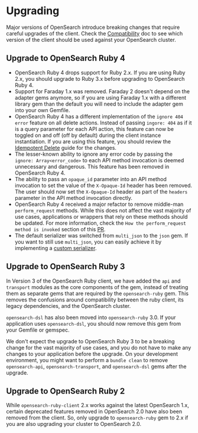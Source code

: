 # Upgrading
Major versions of OpenSearch introduce breaking changes that require careful upgrades of the client. Check the [Compatibility](COMPATIBILITY.md) doc to see which version of the client should be used against your OpenSearch cluster.

## Upgrade to OpenSearch Ruby 4
- OpenSearch Ruby 4 drops support for Ruby 2.x. If you are using Ruby 2.x, you should upgrade to Ruby 3.x before upgrading to OpenSearch Ruby 4.
- Support for Faraday 1.x was removed. Faraday 2 doesn't depend on the adapter gems anymore, so if you are using Faraday 1.x with a different library gem than the default you will need to include the adapter gem into your own Gemfile.
- OpenSearch Ruby 4 has a different implementation of the `ignore 404 error` feature on all delete actions. Instead of passing `ingore: 404` as if it is a query parameter for each API action, this feature can now be toggled on and off (off by default) during the client instance instantiation. If you are using this feature, you should review the [Idempotent Delete](./guides/idempotent_delete.md) guide for the changes.
- The lesser-known ability to ignore any error code by passing the `ignore: Array<error_code>` to each API method invocation is deemed unnecessary and dangerous. This feature has been removed in OpenSearch Ruby 4.
- The ability to pass an `opaque_id` parameter into an API method invocation to set the value of the `X-Opaque-Id` header has been removed. The user should now set the `X-Opaque-Id` header as part of the `headers` parameter in the API method invocation directly.
- OpenSearch Ruby 4 received a major refactor to remove middle-man `perform_request` methods. While this does not affect the vast majority of use cases, applications or wrappers that rely on these methods should be updated. For more information, check the `How the perform_request method is invoked` section of this [PR](https://github.com/opensearch-project/opensearch-ruby/pull/261).
- The default serializer was switched from `multi_json` to the `json` gem. If you want to still use `multi_json`, you can easily achieve it by implementing a [custom serializer](guides/transport_options.md#serializer-implementations).
## Upgrade to OpenSearch Ruby 3
In Version 3 of the OpenSearch Ruby client, we have added the `api` and `transport` modules as the core components of the gem, instead of treating them as separate gems that are required by the `opensearch-ruby` gem. This removes the confusions around compatibility between the ruby client, its legacy dependencies, and the OpenSearch cluster.

`opensearch-dsl` has also been moved into `opensearch-ruby` 3.0. If your application uses `opensearch-dsl`, you should now remove this gem from your Gemfile or gemspec.

We don't expect the upgrade to OpenSearch Ruby 3 to be a breaking change for the vast majority of use cases, and you do not have to make any changes to your application before the upgrade. On your development environment, you might want to perform a `bundle clean` to remove `opensearch-api`, `opensearch-transport`, and `opensearch-dsl` gems after the upgrade.

## Upgrade to OpenSearch Ruby 2
While `opensearch-ruby-client` 2.x works against the latest OpenSearch 1.x, certain deprecated features removed in OpenSearch 2.0 have also been removed from the client. So, only upgrade to `opensearch-ruby` gem to 2.x if you are also upgrading your cluster to OpenSearch 2.0.